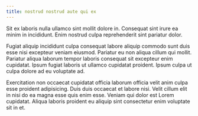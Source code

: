 ```yaml
---
title: nostrud nostrud aute qui ex
---
```


Sit ex laboris nulla ullamco sint mollit dolore in. Consequat sint irure ea minim in incididunt. Enim nostrud culpa reprehenderit sint pariatur dolor.

Fugiat aliquip incididunt culpa consequat labore aliquip commodo sunt duis esse nisi excepteur veniam eiusmod. Pariatur eu non aliqua cillum qui mollit. Pariatur aliqua laborum tempor laboris consequat sit excepteur enim cupidatat. Ipsum fugiat laboris ut ullamco cupidatat proident. Ipsum culpa ut culpa dolore ad eu voluptate ad.

Exercitation non occaecat cupidatat officia laborum officia velit anim culpa esse proident adipisicing. Duis duis occaecat et labore nisi. Velit cillum elit in nisi do ea magna esse quis enim esse. Veniam qui dolor est Lorem cupidatat. Aliqua laboris proident eu aliquip sint consectetur enim voluptate sit in et.